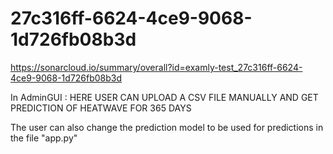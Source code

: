 # 27c316ff-6624-4ce9-9068-1d726fb08b3d
https://sonarcloud.io/summary/overall?id=examly-test_27c316ff-6624-4ce9-9068-1d726fb08b3d

In AdminGUI :
HERE USER CAN UPLOAD A CSV FILE MANUALLY AND GET PREDICTION OF HEATWAVE FOR 365 DAYS

The user can also change the prediction model to be used for predictions in the file "app.py"
